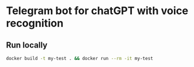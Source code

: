 <!-- ---
title: Node HTTP Module
description: A HTTP module server
tags:
  - http
  - nodejs
  - javascript
--- -->

# Telegram bot for chatGPT with voice recognition

<!-- 
This example starts an [HTTP Module](https://nodejs.org/api/http.html) server.

[![Deploy on Railway](https://railway.app/button.svg)](https://railway.app/new/template/ZweBXA)

## 💁‍♀️ How to use

- Install dependencies `yarn`
- Connect to your Railway project `railway link`
- Start the development server `railway run yarn start`

## 📝 Notes

The server started simply returns a `Hello World` payload. The server code is located in `server.mjs`. -->

## Run locally

```bash
docker build -t my-test . && docker run --rm -it my-test
```
